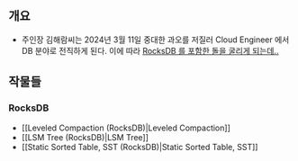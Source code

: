 ## 개요

- 주인장 김해람씨는 2024년 3월 11일 중대한 과오를 저질러 Cloud Engineer 에서 DB 분야로 전직하게 된다. 이에 따라 [RocksDB 를 포함한 돌을 굴리게 되는데..](https://en.wikipedia.org/wiki/The_Myth_of_Sisyphus)

## 작물들

### RocksDB

- [[Leveled Compaction (RocksDB)|Leveled Compaction]]
- [[LSM Tree (RocksDB)|LSM Tree]]
- [[Static Sorted Table, SST (RocksDB)|Static Sorted Table, SST]]